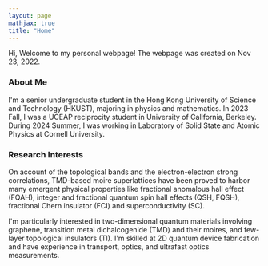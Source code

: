 ```yaml
---
layout: page
mathjax: true
title: "Home"
---
```


Hi, Welcome to my personal webpage! The webpage was created on Nov 23, 2022.

### About Me
I'm a senior undergraduate student in the Hong Kong University of Science and Technology (HKUST), majoring in physics and mathematics. In 2023 Fall, I was a UCEAP reciprocity student in University of California, Berkeley. During 2024 Summer, I was working in Laboratory of Solid State and Atomic Physics at Cornell University.

### Research Interests
On account of the topological bands and the electron-electron strong correlations, TMD-based moire superlattices have been proved to harbor many emergent physical properties like fractional anomalous hall effect (FQAH), integer and fractional quantum spin hall effects (QSH, FQSH), fractional Chern insulator (FCI) and superconductivity (SC). 

I'm particularly interested in two-dimensional quantum materials involving graphene, transition metal dichalcogenide (TMD) and their moires, and few-layer topological insulators (TI). I'm skilled at 2D quantum device fabrication and have experience in transport, optics, and ultrafast optics measurements. 


